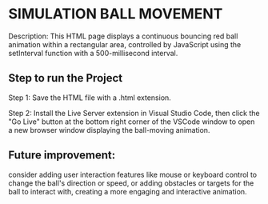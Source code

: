 # SIMULATION BALL MOVEMENT
Description:
This HTML page displays a continuous bouncing red ball animation within a rectangular area, controlled by JavaScript using the setInterval function with a 500-millisecond interval.
## Step to run the Project
Step 1: Save the HTML file with a .html extension.

Step 2: Install the Live Server extension in Visual Studio Code, then click the "Go Live" button at the bottom right corner of the VSCode window to open a new browser window displaying the ball-moving animation.
## Future improvement:

consider adding user interaction features like mouse or keyboard control to change the ball's direction or speed, or adding obstacles or targets for the ball to interact with, creating a more engaging and interactive animation.








